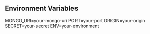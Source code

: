 ## Environment Variables

MONGO_URI=your-mongo-uri
PORT=your-port
ORIGIN=your-origin
SECRET=your-secret
ENV=your-environment

